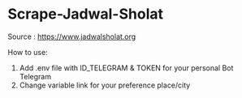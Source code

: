 # Scrape-Jadwal-Sholat

Source : https://www.jadwalsholat.org

How to use:
1. Add .env file with ID_TELEGRAM & TOKEN for your personal Bot Telegram
2. Change variable link for your preference place/city
